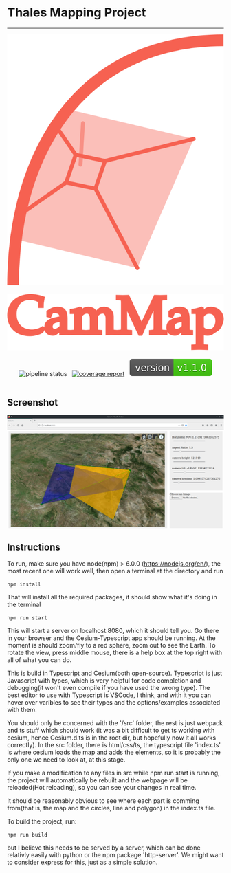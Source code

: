 # Thales Mapping Project

---

<div align="center">
<img src="images/CamMapLogo.svg">
</div>
<br/>

<div align="center">
<img src="images/CamMapText2.svg">
</div>
<br/>

<div align="center">
<a ref="https://stgit.dcs.gla.ac.uk/tp3-2020-CS22/cs22-main-cesium/-/commits/master"><img alt="pipeline status" src="https://stgit.dcs.gla.ac.uk/tp3-2020-CS22/cs22-main-cesium/badges/master/pipeline.svg" /></a> &nbsp; 
<a href="https://stgit.dcs.gla.ac.uk/tp3-2020-CS22/cs22-main-cesium/-/commits/master"><img alt="coverage report" src="https://stgit.dcs.gla.ac.uk/tp3-2020-CS22/cs22-main-cesium/badges/master/coverage.svg" /></a>
&nbsp; 
<a href="https://stgit.dcs.gla.ac.uk/tp3-2020-CS22/cs22-main-cesium/-/commits/master"><img alt="coverage report" src="./images/version.svg" /></a>
</div>
<br/>


## Screenshot
<!--<img src= "Screenshot.png">-->
<img src= "Screenshot4.png">

## Instructions
To run, make sure you have node(npm) > 6.0.0 (https://nodejs.org/en/), the most recent one will work well, then open a terminal at the directory and run
```
npm install
```
That will install all the required packages, it should show what it's doing in the terminal
```
npm run start
```
This will start a server on localhost:8080, which it should tell you.  Go there in your browser and the Cesium-Typescript app should be running.  At the moment is should zoom/fly to a red sphere, zoom out to see the Earth.  To rotate the view, press middle mouse, there is a help box at the top right with all of what you can do.

This is build in Typescript and Cesium(both open-source).  Typescript is just Javascript with types, which is very helpful for code completion and debugging(it won't even compile if you have used the wrong type).  The best editor to use with Typescript is VSCode, I think, and with it you can hover over varibles to see their types and the options/examples associated with them.

You should only be concerned with the '/src' folder, the rest is just webpack and ts stuff which should work (it was a bit difficult to get ts working with cesium, hence Cesium.d.ts is in the root dir, but hopefully now it all works correctly).  In the src folder, there is html/css/ts, the typescript file 'index.ts' is where cesium loads the map and adds the elements, so it is probably the only one we need to look at, at this stage.

If you make a modification to any files in src while npm run start is running, the project will automatically be rebuilt and the webpage will be reloaded(Hot reloading), so you can see your changes in real time.

It should be reasonably obvious to see where each part is comming from(that is, the map and the circles, line and polygon) in the index.ts file.


To build the project, run:
```
npm run build
```
but I believe this needs to be served by a server, which can be done relativly easily with python or the npm package 'http-server'.
We might want to consider express for this, just as a simple solution.
